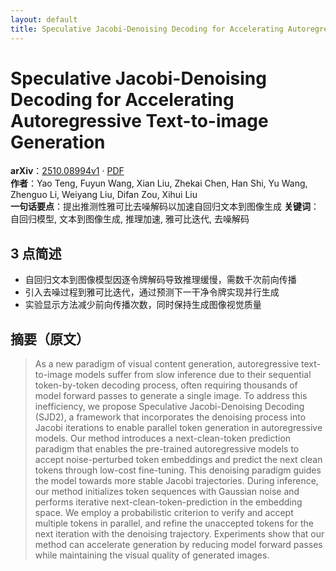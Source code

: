 ```yaml
---
layout: default
title: Speculative Jacobi-Denoising Decoding for Accelerating Autoregressive Text-to-image Generation
---
```


# Speculative Jacobi-Denoising Decoding for Accelerating Autoregressive Text-to-image Generation
**arXiv**：[2510.08994v1](https://arxiv.org/abs/2510.08994) · [PDF](https://arxiv.org/pdf/2510.08994.pdf)  
**作者**：Yao Teng, Fuyun Wang, Xian Liu, Zhekai Chen, Han Shi, Yu Wang, Zhenguo Li, Weiyang Liu, Difan Zou, Xihui Liu  
**一句话要点**：提出推测性雅可比去噪解码以加速自回归文本到图像生成
**关键词**：自回归模型, 文本到图像生成, 推理加速, 雅可比迭代, 去噪解码

## 3 点简述
- 自回归文本到图像模型因逐令牌解码导致推理缓慢，需数千次前向传播
- 引入去噪过程到雅可比迭代，通过预测下一干净令牌实现并行生成
- 实验显示方法减少前向传播次数，同时保持生成图像视觉质量

## 摘要（原文）

> As a new paradigm of visual content generation, autoregressive text-to-image
> models suffer from slow inference due to their sequential token-by-token
> decoding process, often requiring thousands of model forward passes to generate
> a single image. To address this inefficiency, we propose Speculative
> Jacobi-Denoising Decoding (SJD2), a framework that incorporates the denoising
> process into Jacobi iterations to enable parallel token generation in
> autoregressive models. Our method introduces a next-clean-token prediction
> paradigm that enables the pre-trained autoregressive models to accept
> noise-perturbed token embeddings and predict the next clean tokens through
> low-cost fine-tuning. This denoising paradigm guides the model towards more
> stable Jacobi trajectories. During inference, our method initializes token
> sequences with Gaussian noise and performs iterative
> next-clean-token-prediction in the embedding space. We employ a probabilistic
> criterion to verify and accept multiple tokens in parallel, and refine the
> unaccepted tokens for the next iteration with the denoising trajectory.
> Experiments show that our method can accelerate generation by reducing model
> forward passes while maintaining the visual quality of generated images.

